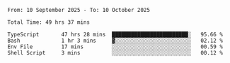 <!--START_SECTION:waka-->

```abap
From: 10 September 2025 - To: 10 October 2025

Total Time: 49 hrs 37 mins

TypeScript       47 hrs 28 mins  ████████████████████████░   95.66 %
Bash             1 hr 3 mins     ▓░░░░░░░░░░░░░░░░░░░░░░░░   02.12 %
Env File         17 mins         ░░░░░░░░░░░░░░░░░░░░░░░░░   00.59 %
Shell Script     3 mins          ░░░░░░░░░░░░░░░░░░░░░░░░░   00.12 %
```

<!--END_SECTION:waka-->
